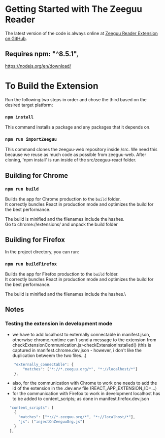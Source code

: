 # Getting Started with The Zeeguu Reader

The latest version of the code is always online at [Zeeguu Reader Extension on GitHub](https://github.com/zeeguu/browser-extension).

## Requires  npm: "^8.5.1",
https://nodejs.org/en/download/

# To Build the Extension 

Run the following two steps in order and chose the third based on the desired target platform: 

### `npm install` 
This command installs a package and any packages that it depends on.

### `npm run importZeeguu`
This command clones the zeeguu-web repository inside /src. 
We need this because we reuse as much code as possible from zeeguu-web.
After cloning, 'npm install' is run inside of the src/zeeguu-react folder.

## Building for Chrome 

### `npm run build`
Builds the app for Chrome production to the `build` folder.\
It correctly bundles React in production mode and optimizes the build for the best performance.

The build is minified and the filenames include the hashes.\
Go to chrome://extensions/ and unpack the build folder

## Building for Firefox
In the project directory, you can run:

### `npm run buildFirefox`
Builds the app for Firefox production to the `build` folder.\
It correctly bundles React in production mode and optimizes the build for the best performance.

The build is minified and the filenames include the hashes.\


## Notes

### Testing the extension in development mode
- we have to add localhost to externally connectable in manifest.json, otherwise chrome.runtime can't 
send a message to the extension from checkExtensionCommunication.js>checkExtensionInstalled()
(this is captured in manifest.chrome.dev.json - however, i don't like the duplication betweem the two files...)
```js 
    "externally_connectable": {
        "matches": ["*://*.zeeguu.org/*", "*://localhost/*"]
    },
```
- also, for the communication with Chrome to work one needs to add the id of the extension 
in the .dev.env file (REACT_APP_EXTENSION_ID=...)
- for the communication with Firefox to work in development localhost has to be added to content_scripts; as done in manifest.firefox.dev.json 
```js
  "content_scripts": [
    {
      "matches": ["*://*.zeeguu.org/*", "*://localhost/*"],
      "js": ["injectOnZeeguuOrg.js"]
    }
  ],
```






